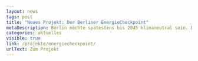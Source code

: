 ```yaml
---
layout: news
tags: post
title: "Neues Projekt: Der Berliner EnergieCheckpoint"
metaDescription: Berlin möchte spätestens bis 2045 klimaneutral sein. Dazu wurde im Berliner Klimaschutz- und Energiewendegesetz (EWG Bln) als Ziel eine Reduktion der Kohlendioxidemissionen um mindestens 95 % im Vergleich zum Jahr 1990 festgelegt. Öffentliche Gebäude wie Schulen und Kultureinrichtungen sollen durch Energieeinsparungen und Sanierungen eine Vorbildrolle einnehmen. Doch welche Gebäude verbrauchen wie viel Energie und welche Einsparpotentiale stecken in der Sanierung einzelner Gebäude? Wir schauen beispielhaft auf die Daten zu Liegenschaften der BIM (Berliner Immobilien Management).
categories: aktuelles
visible: true
link: /projekte/energiecheckpoint/
urlText: Zum Projekt
---
```

